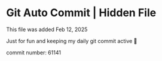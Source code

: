 # Git Auto Commit | Hidden File

This file was added Feb 12, 2025

Just for fun and keeping my daily git commit active 🤪

commit number: 61141
